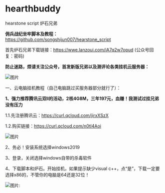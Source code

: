 # hearthbuddy
hearstone script 炉石兄弟

**佣兵战纪坐牢脚本及教程：** https://github.com/songshijun007/hearstone_script

首先炉石兄弟下载链接：https://wwe.lanzoui.com/iA7q2w7opud (公众号回复：密码)

**防止迷路，烦请关注公众号，首发新版兄弟以及测评论各类挂机云服务器：**

![图片](https://z3.ax1x.com/2021/11/06/IMGzin.jpg)

一、云电脑挂机教程（自己电脑跳过买服务器部分就行了）：

**1、强力推荐腾讯云双ll的活动，2核4G8M，三年197元，血赚！我测试过挂兄弟没有压力**

1.1.先注册腾讯云：https://curl.qcloud.com/jirxXSzX

1.2.购买链接：https://curl.qcloud.com/n0tl4Aoi

![图片](https://z3.ax1x.com/2021/11/06/IMJ0OS.png)

2、务必！安装系统选择windows2019

3、登录，关闭选择windows自带的杀毒软件

4、下载脚本和炉石。开始挂机，如果提示缺少visual c++，点“是”，下载一定要选择x86的，不管你的电脑是64还是32位！

![图片:](https://z3.ax1x.com/2021/11/06/IMJWlV.png)
